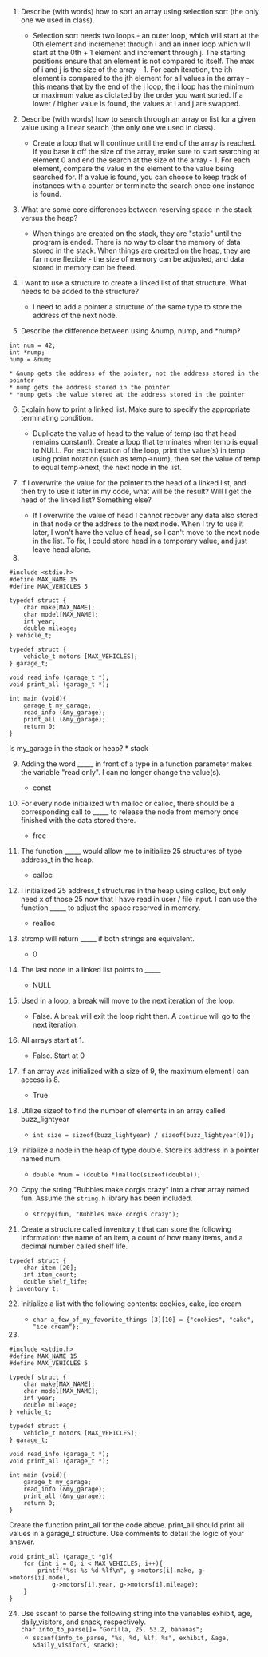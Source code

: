1. Describe (with words) how to sort an array using selection sort (the only one we used in class).
    * Selection sort needs two loops - an outer loop, which will start at the 0th element and incremenet through i and an inner loop which will start at the 0th + 1 element and increment through j.  The starting positions ensure that an element is not compared to itself.  The max of i and j is the size of the array - 1.  For each iteration, the ith element is compared to the jth element for all values in the array - this means that by the end of the j loop, the i loop has the minimum or maximum value as dictated by the order you want sorted.  If a lower / higher value is found, the values at i and j are swapped.  

2. Describe (with words) how to search through an array or list for a given value using a linear search (the only one we used in class).
    * Create a loop that will continue until the end of the array is reached.  If you base it off the size of the array, make sure to start searching at element 0 and end the search at the size of the array - 1.  For each element, compare the value in the element to the value being searched for.  If a value is found, you can choose to keep track of instances with a counter or terminate the search once one instance is found.

3. What are some core differences between reserving space in the stack versus the heap?
    * When things are created on the stack, they are "static" until the program is ended.  There is no way to clear the memory of data stored in the stack.  When things are created on the heap, they are far more flexible - the size of memory can be adjusted, and data stored in memory can be freed.

4. I want to use a structure to create a linked list of that structure.  What needs to be added to the structure?
    * I need to add a pointer a structure of the same type to store the address of the next node.

5. Describe the difference between using &nump, nump, and *nump?
```
int num = 42;
int *nump;
nump = &num;
```
    * &nump gets the address of the pointer, not the address stored in the pointer
    * nump gets the address stored in the pointer
    * *nump gets the value stored at the address stored in the pointer

6. Explain how to print a linked list.  Make sure to specify the appropriate terminating condition.
    * Duplicate the value of head to the value of temp (so that head remains constant).  Create a loop that terminates when temp is equal to NULL.  For each iteration of the loop, print the value(s) in temp using point notation (such as temp->num), then set the value of temp to equal temp->next, the next node in the list.

7. If I overwrite the value for the pointer to the head of a linked list, and then try to use it later in my code, what will be the result?  Will I get the head of the linked list?  Something else?
    * If I overwrite the value of head I cannot recover any data also stored in that node or the address to the next node.  When I try to use it later, I won't have the value of head, so I can't move to the next node in the list.  To fix, I could store head in a temporary value, and just leave head alone.

8. 
```
#include <stdio.h>
#define MAX_NAME 15
#define MAX_VEHICLES 5

typedef struct {
    char make[MAX_NAME];
    char model[MAX_NAME];
    int year;
    double mileage;
} vehicle_t;

typedef struct {
    vehicle_t motors [MAX_VEHICLES];
} garage_t;

void read_info (garage_t *);
void print_all (garage_t *);

int main (void){ 
    garage_t my_garage; 
    read_info (&my_garage);
    print_all (&my_garage);    
    return 0;
}
```
Is my_garage in the stack or heap?
    * stack

9. Adding the word _____ in front of a type in a function parameter makes the variable "read only".  I can no longer change the value(s).
    * const

10. For every node initialized with malloc or calloc, there should be a corresponding call to _____ to release the node from memory once finished with the data stored there.
    * free

11. The function _____ would allow me to initialize 25 structures of type address_t in the heap.
    * calloc

12. I initialized 25 address_t structures in the heap using calloc, but only need x of those 25 now that I have read in user / file input.  I can use the function _____ to adjust the space reserved in memory.
    * realloc

13. strcmp will return _____ if both strings are equivalent.
    * 0

14. The last node in a linked list points to _____
    * NULL

15. Used in a loop, a break will move to the next iteration of the loop.
    * False.  A `break` will exit the loop right then.  A `continue` will go to the next iteration.

16. All arrays start at 1.
    * False.  Start at 0

17. If an array was initialized with a size of 9, the maximum element I can access is 8.
    * True

18. Utilize sizeof to find the number of elements in an array called buzz_lightyear
    * `int size = sizeof(buzz_lightyear) / sizeof(buzz_lightyear[0]);`

19. Initialize a node in the heap of type double.  Store its address in a pointer named num.
    * `double *num = (double *)malloc(sizeof(double));`

20. Copy the string "Bubbles make corgis crazy" into a char array named fun.  Assume the `string.h` library has been included.
    * `strcpy(fun, "Bubbles make corgis crazy");`

21. Create a structure called inventory_t that can store the following information: the name of an item, a count of how many items, and a decimal number called shelf life.
```
typedef struct {
    char item [20];
    int item_count;
    double shelf_life;
} inventory_t;
```

22. Initialize a list with the following contents: cookies, cake, ice cream
    * `char a_few_of_my_favorite_things [3][10] = {"cookies", "cake", "ice cream"};`

23. 
```
#include <stdio.h>
#define MAX_NAME 15
#define MAX_VEHICLES 5

typedef struct {
    char make[MAX_NAME];
    char model[MAX_NAME];
    int year;
    double mileage;
} vehicle_t;

typedef struct {
    vehicle_t motors [MAX_VEHICLES];
} garage_t;

void read_info (garage_t *);
void print_all (garage_t *);

int main (void){ 
    garage_t my_garage; 
    read_info (&my_garage);
    print_all (&my_garage);    
    return 0;
}
```
Create the function print_all for the code above.  print_all should print all values in a garage_t structure.  Use comments to detail the logic of your answer.

```
void print_all (garage_t *g){
    for (int i = 0; i < MAX_VEHICLES; i++){
        printf("%s: %s %d %lf\n", g->motors[i].make, g->motors[i].model, 
            g->motors[i].year, g->motors[i].mileage);
    }
}
```

24. Use sscanf to parse the following string into the variables exhibit, age, daily_visitors, and snack, respectively.  
`char info_to_parse[]= "Gorilla, 25, 53.2, bananas";`
    * `sscanf(info_to_parse, "%s, %d, %lf, %s", exhibit, &age, &daily_visitors, snack);`





